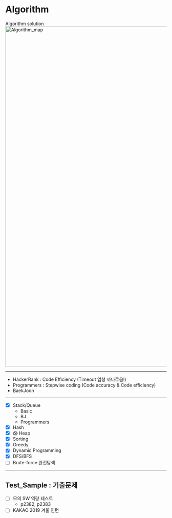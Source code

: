 # Algorithm
Algorithm solution
<img width="1064" alt="Algorithm_map" src="https://user-images.githubusercontent.com/25919167/98776436-4173b980-2432-11eb-97e4-f45f73a17b16.png">


*****     
- HackerRank : Code Efficiency (Timeout 엄청 까다로움!)
- Programmers : Stepwise coding (Code accuracy & Code efficiency)
- BaekJoon
*****
  - [x] Stack/Queue
    - Basic
    - BJ
    - Programmers
  - [x] Hash
  - [x] 😱 Heap
  - [x] Sorting
  - [x] Greedy
  - [x] Dynamic Programming
  - [x] DFS/BFS
  - [ ] Brute-force 완전탐색
  
*****  
## Test_Sample : 기출문제 
  - [ ] 모의 SW 역량 테스트
    - p2382, p2383
  - [ ] KAKAO 2019 겨울 인턴
